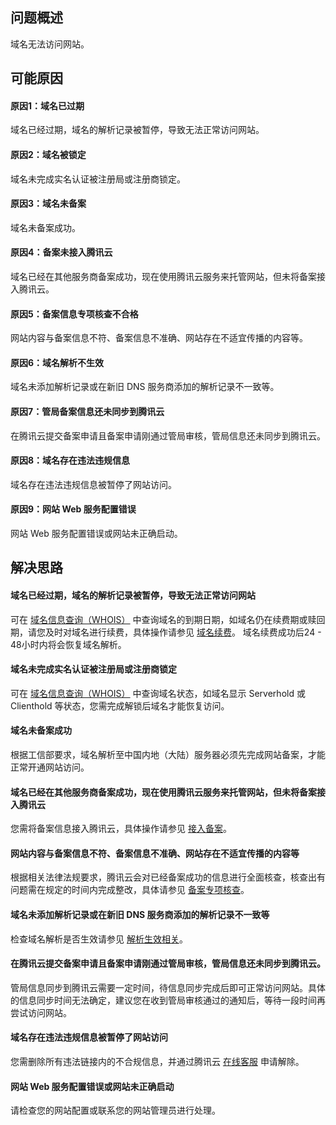 ## 问题概述
域名无法访问网站。

## 可能原因
#### 原因1：域名已过期
域名已经过期，域名的解析记录被暂停，导致无法正常访问网站。

#### 原因2：域名被锁定
域名未完成实名认证被注册局或注册商锁定。

#### 原因3：域名未备案
域名未备案成功。

#### 原因4：备案未接入腾讯云
域名已经在其他服务商备案成功，现在使用腾讯云服务来托管网站，但未将备案接入腾讯云。

#### 原因5：备案信息专项核查不合格
网站内容与备案信息不符、备案信息不准确、网站存在不适宜传播的内容等。

#### 原因6：域名解析不生效
域名未添加解析记录或在新旧 DNS 服务商添加的解析记录不一致等。

#### 原因7：管局备案信息还未同步到腾讯云
在腾讯云提交备案申请且备案申请刚通过管局审核，管局信息还未同步到腾讯云。

#### 原因8：域名存在违法违规信息
域名存在违法违规信息被暂停了网站访问。

#### 原因9：网站 Web 服务配置错误
网站 Web 服务配置错误或网站未正确启动。

## 解决思路
#### 域名已经过期，域名的解析记录被暂停，导致无法正常访问网站
可在 [域名信息查询（WHOIS）](https://whois.cloud.tencent.com/) 中查询域名的到期日期，如域名仍在续费期或赎回期，请您及时对域名进行续费，具体操作请参见 [域名续费](https://cloud.tencent.com/document/product/242/9611)。
域名续费成功后24 - 48小时内将会恢复域名解析。

#### 域名未完成实名认证被注册局或注册商锁定
可在 [域名信息查询（WHOIS）](https://whois.cloud.tencent.com/) 中查询域名状态，如域名显示 Serverhold 或 Clienthold 等状态，您需完成解锁后域名才能恢复访问。

#### 域名未备案成功
根据工信部要求，域名解析至中国内地（大陆）服务器必须先完成网站备案，才能正常开通网站访问。


#### 域名已经在其他服务商备案成功，现在使用腾讯云服务来托管网站，但未将备案接入腾讯云
您需将备案信息接入腾讯云，具体操作请参见 [接入备案](https://cloud.tencent.com/document/product/243/43878)。

#### 网站内容与备案信息不符、备案信息不准确、网站存在不适宜传播的内容等
根据相关法律法规要求，腾讯云会对已经备案成功的信息进行全面核查，核查出有问题需在规定的时间内完成整改，具体请参见 [备案专项核查](https://cloud.tencent.com/document/product/243/43319)。

#### 域名未添加解析记录或在新旧 DNS 服务商添加的解析记录不一致等
检查域名解析是否生效请参见 [解析生效相关](https://cloud.tencent.com/document/product/302/30597)。

#### 在腾讯云提交备案申请且备案申请刚通过管局审核，管局信息还未同步到腾讯云。
管局信息同步到腾讯云需要一定时间，待信息同步完成后即可正常访问网站。具体的信息同步时间无法确定，建议您在收到管局审核通过的通知后，等待一段时间再尝试访问网站。

#### 域名存在违法违规信息被暂停了网站访问
您需删除所有违法链接内的不合规信息，并通过腾讯云 [在线客服](https://cloud.tencent.com/online-service?from=connect-entry) 申请解除。

#### 网站 Web 服务配置错误或网站未正确启动
请检查您的网站配置或联系您的网站管理员进行处理。

